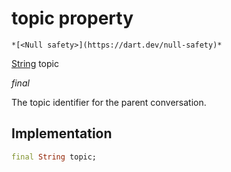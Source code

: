 


# topic property




    *[<Null safety>](https://dart.dev/null-safety)*



[String](https://api.flutter.dev/flutter/dart-core/String-class.html) topic
  
_<span class="feature">final</span>_



<p>The topic identifier for the parent conversation.</p>



## Implementation

```dart
final String topic;
```







